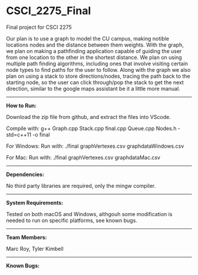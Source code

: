 # CSCI_2275_Final
Final project for CSCI 2275 

Our plan is to use a graph to model the CU campus, making notible locations nodes and the distance between them weights. With the graph, we plan on making a pathfinding application capable of guiding the user from one location to the other in the shortest distance. We plan on using multiple path finding algorithms, including ones that involve visiting certain node types to find paths for the user to follow. Along with the graph we also plan on using a stack to store directions/nodes, tracing the path back to the starting node, so the user can click through/pop the stack to get the next direction, similar to the google maps assistant be it a little more manual.

----------------------------------------

**How to Run:**

Download the zip file from github, and extract the files into VScode.

Compile with: g++ Graph.cpp Stack.cpp final.cpp Queue.cpp Nodes.h -std=c++11 -o final 

For Windows: Run with: ./final graphVertexes.csv graphdataWindows.csv

For Mac: Run with: ./final graphVertexes.csv graphdataMac.csv
	
----------------------------------------
  
**Dependencies:**

No third party libraries are required,  only the mingw compiler. 
  
----------------------------------------
**System Requirements:**

Tested on both macOS and Windows, althgouh some modification is needed to run on specific platforms, see known bugs. 

----------------------------------------
**Team Members:**

Marc Roy, Tyler Kimbell

----------------------------------------
**Known Bugs:**


